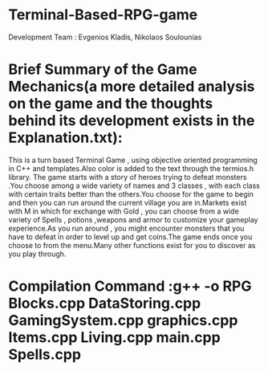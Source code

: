 # Terminal-Based-RPG-game
Development Team :
Evgenios Kladis,
Nikolaos Soulounias


# Brief Summary of the Game Mechanics(a more detailed analysis on the game and the thoughts behind its development exists in the Explanation.txt):
This is a turn based Terminal  Game , using objective oriented programming in C++ and templates.Also color is added to the text through the termios.h library. 
The game starts with a story of heroes trying to defeat monsters .You choose among a wide variety of names and 3 classes , with each class with certain traits better than the others.You choose for the game to begin and then you can run around the current village you are in.Markets exist with M in which for exchange with Gold , you can choose from a wide variety of Spells , potions ,weapons and armor to customize your gameplay experience.As you run around , you might encounter monsters that you have to defeat in order to level up and get coins.The game ends once you choose to from the menu.Many other functions exist for you to discover as you play through.


# Compilation Command :g++ -o RPG Blocks.cpp DataStoring.cpp GamingSystem.cpp graphics.cpp Items.cpp Living.cpp main.cpp Spells.cpp
